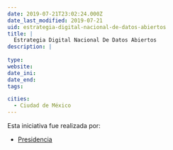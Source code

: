 ```yaml
---
date: 2019-07-21T23:02:24.000Z
date_last_modified: 2019-07-21
uid: estrategia-digital-nacional-de-datos-abiertos
title: |
  Estrategia Digital Nacional De Datos Abiertos
description: |
  
type: 
website: 
date_ini: 
date_end: 
tags:

cities: 
  - Ciudad de México
---
```


Esta iniciativa fue realizada por:

- [Presidencia](/organizaciones/presidencia)
